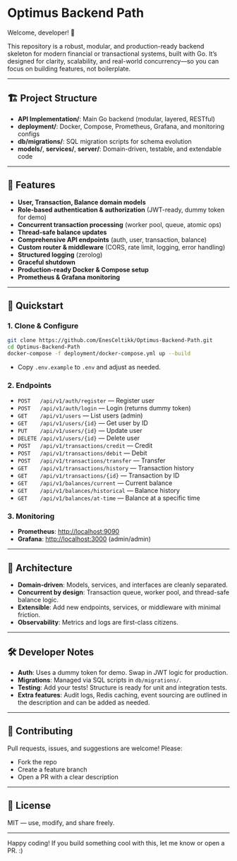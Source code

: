 # Optimus Backend Path

Welcome, developer! 🚀

This repository is a robust, modular, and production-ready backend skeleton for modern financial or transactional systems, built with Go. It’s designed for clarity, scalability, and real-world concurrency—so you can focus on building features, not boilerplate.

---

## 🏗️ Project Structure

- **API Implementation/**: Main Go backend (modular, layered, RESTful)
- **deployment/**: Docker, Compose, Prometheus, Grafana, and monitoring configs
- **db/migrations/**: SQL migration scripts for schema evolution
- **models/**, **services/**, **server/**: Domain-driven, testable, and extendable code

---

## 🚦 Features
- **User, Transaction, Balance domain models**
- **Role-based authentication & authorization** (JWT-ready, dummy token for demo)
- **Concurrent transaction processing** (worker pool, queue, atomic ops)
- **Thread-safe balance updates**
- **Comprehensive API endpoints** (auth, user, transaction, balance)
- **Custom router & middleware** (CORS, rate limit, logging, error handling)
- **Structured logging** (zerolog)
- **Graceful shutdown**
- **Production-ready Docker & Compose setup**
- **Prometheus & Grafana monitoring**

---

## 🚀 Quickstart

### 1. Clone & Configure
```sh
git clone https://github.com/EnesCeltikk/Optimus-Backend-Path.git
cd Optimus-Backend-Path
docker-compose -f deployment/docker-compose.yml up --build
```

- Copy `.env.example` to `.env` and adjust as needed.

### 2. Endpoints
- `POST   /api/v1/auth/register`  — Register user
- `POST   /api/v1/auth/login`     — Login (returns dummy token)
- `GET    /api/v1/users`          — List users (admin)
- `GET    /api/v1/users/{id}`     — Get user by ID
- `PUT    /api/v1/users/{id}`     — Update user
- `DELETE /api/v1/users/{id}`     — Delete user
- `POST   /api/v1/transactions/credit`   — Credit
- `POST   /api/v1/transactions/debit`    — Debit
- `POST   /api/v1/transactions/transfer` — Transfer
- `GET    /api/v1/transactions/history`  — Transaction history
- `GET    /api/v1/transactions/{id}`     — Transaction by ID
- `GET    /api/v1/balances/current`      — Current balance
- `GET    /api/v1/balances/historical`   — Balance history
- `GET    /api/v1/balances/at-time`      — Balance at a specific time

### 3. Monitoring
- **Prometheus**: [http://localhost:9090](http://localhost:9090)
- **Grafana**: [http://localhost:3000](http://localhost:3000) (admin/admin)

---

## 🧩 Architecture
- **Domain-driven**: Models, services, and interfaces are cleanly separated.
- **Concurrent by design**: Transaction queue, worker pool, and thread-safe balance logic.
- **Extensible**: Add new endpoints, services, or middleware with minimal friction.
- **Observability**: Metrics and logs are first-class citizens.

---

## 🛠️ Developer Notes
- **Auth**: Uses a dummy token for demo. Swap in JWT logic for production.
- **Migrations**: Managed via SQL scripts in `db/migrations/`.
- **Testing**: Add your tests! Structure is ready for unit and integration tests.
- **Extra features**: Audit logs, Redis caching, event sourcing are outlined in the description and can be added as needed.

---

## 🤝 Contributing
Pull requests, issues, and suggestions are welcome! Please:
- Fork the repo
- Create a feature branch
- Open a PR with a clear description

---

## 📄 License
MIT — use, modify, and share freely.

---

Happy coding! If you build something cool with this, let me know or open a PR. :) 
